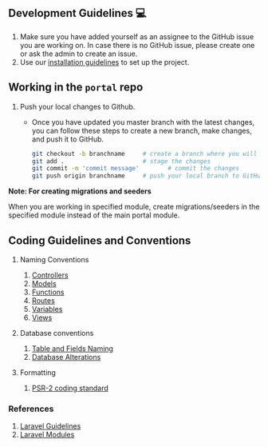 ## Development Guidelines :computer:
1. Make sure you have added yourself as an assignee to the GitHub issue you are working on. In case there is no GitHub issue, please create one or ask the admin to create an issue.
2. Use our [installation guidelines](./installation.md) to set up the project.


## Working in the `portal` repo
1. Push your local changes to Github.
    * Once you have updated you master branch with the latest changes, you can follow these steps to create a new branch, make changes, and push it to GitHub.

        ```sh
        git checkout -b branchname     # create a branch where you will commit your changes
        git add .                      # stage the changes
        git commit -m 'commit message'        # commit the changes
        git push origin branchname     # push your local branch to GitHub and then create a Pull Request
        ```

**Note: For creating migrations and seeders**

When you are working in specified module, create migrations/seeders in the specified module instead of the main portal module.

## Coding Guidelines and Conventions

1. Naming Conventions
    1. [Controllers](https://laravel.com/docs/8.x/controllers)
    2. [Models](https://laravel.com/docs/8.x/eloquent)
    3. [Functions](https://www.w3schools.com/php/php_functions.asp )
    4. [Routes](https://laravel.com/docs/8.x/routing)
    5. [Variables](https://laravel.com/docs/8.x/blade)
    6. [Views](https://laravel.com/docs/8.x/views)

2. Database conventions
    1. [Table and Fields Naming](https://www.geeksforgeeks.org/database-table-and-column-naming-conventions/)
    2. [Database Alterations](https://www.w3resource.com/sql/sql-basic/basic-create-database.php)

3. Formatting
    1. [PSR-2 coding standard](https://www.php-fig.org/psr/psr-2/)

### References
1. [Laravel Guidelines](https://github.com/ColoredCow/resources/tree/master/laravel)
2. [Laravel Modules](https://nwidart.com/laravel-modules/v6/introduction)
